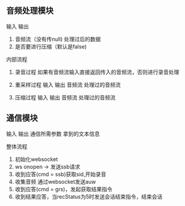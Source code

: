 ## 音频处理模块
输入                                                输出
1. 音频流（没有传null)                              处理过后的数据
2. 是否要进行压缩（默认是false)

内部流程
1. 录音过程  如果有音频流输入直接返回传入的音频流，否则进行录音处理

2. 重采样过程
输入                  输出
音频流               处理过的音频流

3. 压缩过程
输入                 输出
音频流              处理过的音频流

## 通信模块
输入                输出
通信所需参数        拿到的文本信息

整体流程
1. 初始化websocket
2. ws onopen -> 发送ssb请求
3. 收到应答(cmd = ssb)获取sid,开始录音
4. 收集音频 通过websocket发送auw
5. 收到应答(cmd = grs)，发起获取结果指令
6. 收到结果应答，当recStatus为5时发送会话结束指令，结束会话
